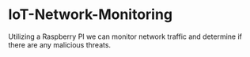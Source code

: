 # IoT-Network-Monitoring
Utilizing a Raspberry PI we can monitor network traffic and determine if there are any malicious threats. 
